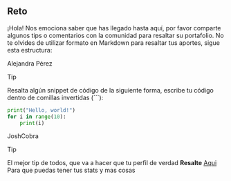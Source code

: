 ## Reto

¡Hola! Nos emociona saber que has llegado hasta aquí, por favor comparte algunos tips o comentarios con la comunidad para resaltar su portafolio. 
No te olvides de utilizar formato en Markdown para resaltar tus aportes, sigue esta estructura:

Alejandra Pérez

> [!TIP]
> Resalta algún snippet de código de la siguiente forma, escribe tu código dentro de comillas invertidas (```):

```py
print("Hello, world!")
for i in range(10):
    print(i)
```


JoshCobra

> [!TIP]
> El mejor tip de todos, que va a hacer que tu perfil de verdad **Resalte** [Aqui](https://gprm.itsvg.in/) Para que puedas tener tus stats y mas cosas

